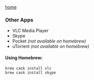 [home](index.md)

### Other Apps

- VLC Media Player
- Skype
- Pocket _(not available on homebrew)_
- uTorrent _(not available on homebrew)_

#### Using Homebrew:

```
brew cask install vlc
brew cask install skype
```
